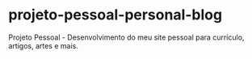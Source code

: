 # projeto-pessoal-personal-blog
Projeto Pessoal - Desenvolvimento do meu site pessoal para currículo, artigos, artes e mais. 
